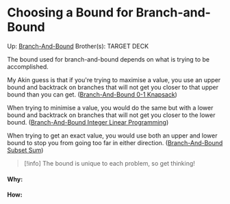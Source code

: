 # Choosing a Bound for Branch-and-Bound

Up: [Branch-And-Bound](branch-and-bound)
Brother(s):
TARGET DECK

The bound used for branch-and-bound depends on what is trying to be accomplished.

My Akin guess is that if you're trying to maximise a value, you use an upper bound and backtrack on branches that will not get you closer to that upper bound than you can get. ([Branch-And-Bound 0-1 Knapsack](branch-and-bound_0-1_knapsack))

When trying to minimise a value, you would do the same but with a lower bound and backtrack on branches that will not get you closer to the lower bound. ([Branch-And-Bound Integer Linear Programming](branch-and-bound_integer_linear_programming))

When trying to get an exact value, you would use both an upper and lower bound to stop you from going too far in either direction. ([Branch-And-Bound Subset Sum](branch-and-bound_subset_sum))

> [!info] The bound is unique to each problem, so get thinking!

































#### Why:
#### How:









